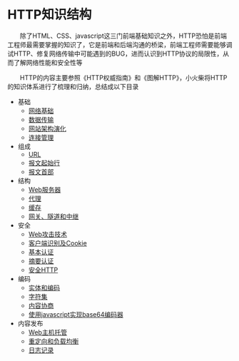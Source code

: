# HTTP知识结构

　　除了HTML、CSS、javascript这三门前端基础知识之外，HTTP恐怕是前端工程师最需要掌握的知识了，它是前端和后端沟通的桥梁，前端工程师需要能够调试HTTP、修复网络传输中可能遇到的BUG，进而认识到HTTP协议的局限性，从而了解网络性能和安全性等

　　HTTP的内容主要参照《HTTP权威指南》和《图解HTTP》，小火柴将HTTP的知识体系进行了梳理和归纳，总结成以下目录

* 基础
    * [网络基础](base/network.md)
    * [数据传输](base/transport.md)
    * [网站架构演化](base/WebArchitecture.md)
    * [连接管理](base/connect.md)
* 组成
    * [URL](composition/URL.md)
    * [报文起始行](composition/StartingLine.md)
    * [报文首部](composition/MessageHeader.md)  
* 结构
    * [Web服务器](structure/server.md)
    * [代理](structure/proxy.md)
    * [缓存](structure/cache.md) 
    * [网关、隧道和中继](structure/others.md) 
* 安全
    * [Web攻击技术](security/webAttack.md)
    * [客户端识别及Cookie](security/cookie.md)
    * [基本认证](security/baseAuth.md) 
    * [摘要认证](security/summaryAuth.md) 
    * [安全HTTP](security/https.md) 
* 编码
    * [实体和编码](coding/coding.md)
    * [字符集](coding/charset.md)
    * [内容协商](coding/contentNegotiation.md) 
    * [使用javascript实现base64编码器](coding/base64Coding.md) 
* 内容发布
    * [Web主机托管](issue/hosting.md)
    * [重定向和负载均衡](issue/redirect.md)
    * [日志记录](issue/log.md)  